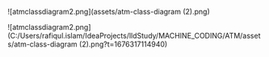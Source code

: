 ![atmclassdiagram2.png](assets/atm-class-diagram (2).png)

![atmclassdiagram2.png](C:/Users/rafiqul.islam/IdeaProjects/lldStudy/MACHINE_CODING/ATM/assets/atm-class-diagram (2).png?t=1676317114940)
